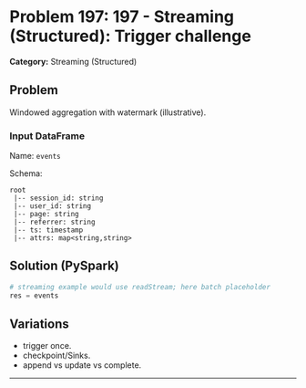 # Problem 197: 197 - Streaming (Structured): Trigger challenge

**Category:** Streaming (Structured)

## Problem
Windowed aggregation with watermark (illustrative).

### Input DataFrame
Name: `events`

Schema:
```
root
 |-- session_id: string
 |-- user_id: string
 |-- page: string
 |-- referrer: string
 |-- ts: timestamp
 |-- attrs: map<string,string>
```

## Solution (PySpark)
```python
# streaming example would use readStream; here batch placeholder
res = events
```

## Variations
- trigger once.
- checkpoint/Sinks.
- append vs update vs complete.

---
